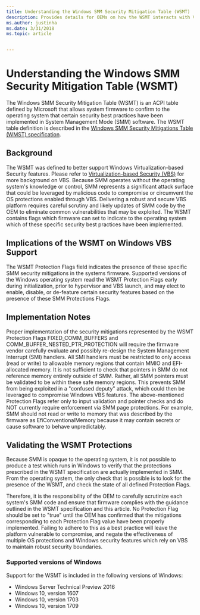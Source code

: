 ```yaml
---
title: Understanding the Windows SMM Security Mitigation Table (WSMT) 
description: Provides details for OEMs on how the WSMT interacts with VBS
ms.author: justinha
ms.date: 3/31/2018
ms.topic: article


---
```

# Understanding the Windows SMM Security Mitigation Table (WSMT)

The Windows SMM Security Mitigation Table (WSMT) is an ACPI table defined by Microsoft that allows system firmware to confirm to the operating system that certain security best practices have been implemented in System Management Mode (SMM) software. The WSMT table definition is described in the [Windows SMM Security Mitigations Table (WMST) specification](https://docs.microsoft.com/en-us/windows-hardware/drivers/bringup/acpi-system-description-tables).

## Background

The WSMT was defined to better support Windows Virtualization-based Security features. Please refer to [Virtualization-based Security (VBS)](OEM-VBS.md) for more background on VBS. Because SMM operates without the operating system's knowledge or control, SMM represents a significant attack surface that could be leveraged by malicious code to compromise or circumvent the OS protections enabled through VBS. Delivering a robust and secure VBS platform requires careful scrutiny and likely updates of SMM code by the OEM to eliminate common vulnerabilities that may be exploited. The WSMT contains flags which firmware can set to indicate to the operating system which of these specific security best practices have been implemented.

## Implications of the WSMT on Windows VBS Support

The WSMT Protection Flags field indicates the presence of these specific SMM security mitigations in the systems firmware. Supported versions of the Windows operating system read the WSMT Protection Flags early during initialization, prior to hypervisor and VBS launch, and may elect to enable, disable, or de-feature certain security features based on the presence of these SMM Protections Flags.

## Implementation Notes

Proper implementation of the security mitigations represented by the WSMT Protection Flags FIXED_COMM_BUFFERS and COMM_BUFFER_NESTED_PTR_PROTECTION will require the firmware vendor carefully evaluate and possibly re-design the System Management Interrupt (SMI) handlers. All SMI handlers must be restricted to only access (read or write) to allowable memory regions that contain MMIO and EFI-allocated memory. It is not sufficient to check that pointers in SMM do not reference memory entirely outside of SMM. Rather, all SMM pointers must be validated to be within these safe memory regions. This prevents SMM from being exploited in a "confused deputy" attack, which could then be leveraged to  compromise Windows VBS features. The above-mentioned Protection Flags refer only to input validation and pointer checks and do NOT currently require enforcement via SMM page protections. For example, SMM should not read or write to memory that was described by the firmware as EfiConventionalMemory because it may contain secrets or cause software to behave unpredictably.

## Validating the WSMT Protections

Because SMM is opaque to the operating system, it is not possible to produce a test which runs in Windows to verify that the protections prescribed in the WSMT specification are actually implemented in SMM. From the operating system, the only check that is possible is to look for the presence of the WSMT, and check the state of all defined Protection Flags.

Therefore, it is the responsibility of the OEM to carefully scrutinize each system's SMM code and ensure that firmware complies with the guidance outlined in the WSMT specification and this article. No Protection Flag should be set to "true" until the OEM has confirmed that the mitigations corresponding to each Protection Flag value have been properly implemented. Failing to adhere to this as a best practice will leave the platform vulnerable to compromise, and negate the effectiveness of multiple OS protections and Windows security features which rely on VBS to maintain robust security boundaries.

### Supported versions of Windows

Support for the WSMT is included in the following versions of Windows:

* Windows Server Technical Preview 2016
* Windows 10, version 1607
* Windows 10, version 1703
* Windows 10, version 1709
